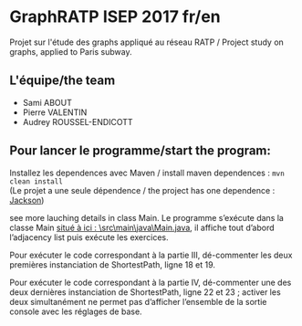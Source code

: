 # GraphRATP ISEP 2017 fr/en
Projet sur l'étude des graphs appliqué au réseau RATP / Project study on graphs, applied to Paris subway.
## L'équipe/the team
- Sami ABOUT
- Pierre VALENTIN
- Audrey ROUSSEL-ENDICOTT

## Pour lancer le programme/start the program:
Installez les dependences avec Maven / install maven dependences : ``` mvn clean install ```  
(Le projet a une seule dépendence / the project has one dependence : [Jackson](https://github.com/FasterXML/jackson))

see more lauching details in class Main.
Le programme s’exécute dans la classe Main [situé à ici : \src\main\java\Main.java](https://github.com/Focom/GraphRATP/blob/master/src/main/java/Main.java), il affiche
tout d’abord l’adjacency list puis exécute les exercices.

Pour exécuter le code correspondant à la partie III, dé-commenter les deux premières instanciation
de ShortestPath, ligne 18 et 19.

Pour exécuter le code correspondant à la partie IV, dé-commenter une des deux dernières
instanciation de ShortestPath, ligne 22 et 23 ; activer les deux simultanément ne permet pas
d’afficher l’ensemble de la sortie console avec les réglages de base.
